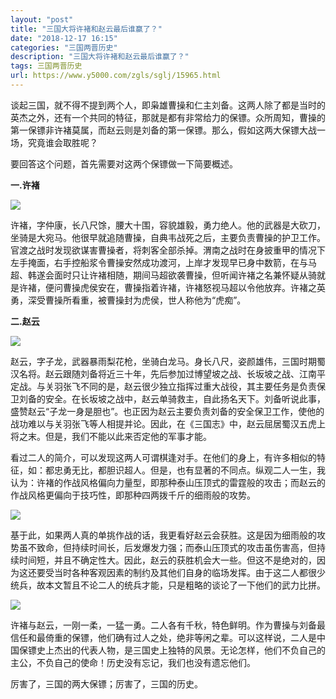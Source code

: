 ```yaml
---
layout: "post"
title: "三国大将许褚和赵云最后谁赢了？"
date: "2018-12-17 16:15"
categories: "三国两晋历史"
description: "三国大将许褚和赵云最后谁赢了？"
tags: 三国两晋历史
url: https://www.y5000.com/zgls/sglj/15965.html
---
```






谈起三国，就不得不提到两个人，即枭雄曹操和仁主刘备。这两人除了都是当时的英杰之外，还有一个共同的特征，那就是都有非常给力的保镖。众所周知，曹操的第一保镖非许褚莫属，而赵云则是刘备的第一保镖。那么，假如这两大保镖大战一场，究竟谁会取胜呢？

要回答这个问题，首先需要对这两个保镖做一下简要概述。

**一.许褚**

![](https://img.y5000.com/uploads/allimg/170306/103A443I-0.jpg)

许褚，字仲康，长八尺馀，腰大十围，容貌雄毅，勇力绝人。他的武器是大砍刀，坐骑是大宛马。他很早就追随曹操，自典韦战死之后，主要负责曹操的护卫工作。官渡之战时发现欲谋害曹操者，将刺客全部杀掉。渭南之战时在身披重甲的情况下左手掩面，右手控船浆令曹操安然成功渡河，上岸才发现早已身中数箭，在与马超、韩遂会面时只让许褚相随，期间马超欲袭曹操，但听闻许褚之名兼怀疑从骑就是许褚，便问曹操虎侯安在，曹操指着许褚，许褚怒视马超以令他放弃。许褚之英勇，深受曹操所看重，被曹操封为虎侯，世人称他为“虎痴”。

**二.赵云**

![](https://img.y5000.com/uploads/allimg/170306/103A41235-1.jpg)

赵云，字子龙，武器暴雨梨花枪，坐骑白龙马。身长八尺，姿颜雄伟，三国时期蜀汉名将。赵云跟随刘备将近三十年，先后参加过博望坡之战、长坂坡之战、江南平定战。与关羽张飞不同的是，赵云很少独立指挥过重大战役，其主要任务是负责保卫刘备的安全。在长坂坡之战中，赵云单骑救主，自此扬名天下。刘备听说此事，盛赞赵云“子龙一身是胆也”。也正因为赵云主要负责刘备的安全保卫工作，使他的战功难以与关羽张飞等人相提并论。因此，在《三国志》中，赵云屈居蜀汉五虎上将之末。但是，我们不能以此来否定他的军事才能。

看过二人的简介，可以发现这两人可谓棋逢对手。在他们的身上，有许多相似的特征，如：都忠勇无比，都胆识超人。但是，也有显著的不同点。纵观二人一生，我认为：许褚的作战风格偏向力量型，即那种泰山压顶式的雷霆般的攻击；而赵云的作战风格更偏向于技巧性，即那种四两拨千斤的细雨般的攻势。

![](https://img.y5000.com/uploads/allimg/170306/103A461D-2.jpg)

基于此，如果两人真的单挑作战的话，我更看好赵云会获胜。这是因为细雨般的攻势虽不致命，但持续时间长，后发爆发力强；而泰山压顶式的攻击虽伤害高，但持续时间短，并且不确定性大。因此，赵云的获胜机会大一些。但这不是绝对的，因为这还要受当时各种客观因素的制约及其他们自身的临场发挥。由于这二人都很少统兵，故本文暂且不论二人的统兵才能，只是粗略的谈论了一下他们的武力比拼。

![](https://img.y5000.com/uploads/allimg/170306/103A43515-3.jpg)

许褚与赵云，一刚一柔，一猛一勇。二人各有千秋，特色鲜明。作为曹操与刘备最信任和最倚重的保镖，他们确有过人之处，绝非等闲之辈。可以这样说，二人是中国保镖史上杰出的代表人物，是三国史上独特的风景。无论怎样，他们不负自己的主公，不负自己的使命！历史没有忘记，我们也没有遗忘他们。

厉害了，三国的两大保镖；厉害了，三国的历史。
